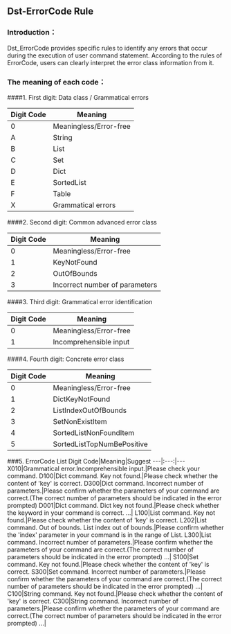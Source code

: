 ## Dst-ErrorCode Rule

### Introduction：
Dst_ErrorCode provides specific rules to identify any errors that 
occur during the execution of user command statement.
According to the rules of ErrorCode, users can clearly interpret 
the error class information from it.

### The meaning of each code：
####1. First digit: Data class / Grammatical errors

Digit Code|Meaning 
---|---
0|Meaningless/Error-free
A|String
B|List
C|Set
D|Dict
E|SortedList
F|Table
X|Grammatical errors 

####2. Second digit: Common advanced error class

Digit Code|Meaning
---|---
0|Meaningless/Error-free
1|KeyNotFound
2|OutOfBounds
3|Incorrect number of parameters

####3. Third digit: Grammatical error identification

Digit Code|Meaning
---|---
0|Meaningless/Error-free
1|Incomprehensible input

####4. Fourth digit: Concrete error class

Digit Code|Meaning
---|---
0|Meaningless/Error-free
1|DictKeyNotFound
2|ListIndexOutOfBounds
3|SetNonExistItem
4|SortedListNonFoundItem
5|SortedListTopNumBePositive

###5. ErrorCode List
Digit Code|Meaning|Suggest
---|:---:|---
X010|Grammatical error.Incomprehensible input.|Please check your command.
D100|Dict command. Key not found.|Please check whether the content of 'key' is correct.
D300|Dict command. Incorrect number of parameters.|Please confirm whether the parameters of your command are correct.(The correct number of parameters should be indicated in the error prompted)
D001|Dict command. Dict key not found.|Please check whether the keyword in your command is correct.
...|
L100|List command. Key not found.|Please check whether the content of 'key' is correct.
L202|List command. Out of bounds. List index out of bounds.|Please confirm whether the 'index' parameter in your command is in the range of List.
L300|List command. Incorrect number of parameters.|Please confirm whether the parameters of your command are correct.(The correct number of parameters should be indicated in the error prompted)
...|
S100|Set command. Key not found.|Please check whether the content of 'key' is correct.
S300|Set command. Incorrect number of parameters.|Please confirm whether the parameters of your command are correct.(The correct number of parameters should be indicated in the error prompted)
...|
C100|String command. Key not found.|Please check whether the content of 'key' is correct.
C300|String command. Incorrect number of parameters.|Please confirm whether the parameters of your command are correct.(The correct number of parameters should be indicated in the error prompted)
...|